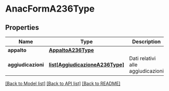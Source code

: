 # AnacFormA236Type

## Properties
Name | Type | Description | Notes
------------ | ------------- | ------------- | -------------
**appalto** | [**AppaltoA236Type**](AppaltoA236Type.md) |  | 
**aggiudicazioni** | [**list[AggiudicazioneA236Type]**](AggiudicazioneA236Type.md) | Dati relativi alle aggiudicazioni | 

[[Back to Model list]](../README.md#documentation-for-models) [[Back to API list]](../README.md#documentation-for-api-endpoints) [[Back to README]](../README.md)

